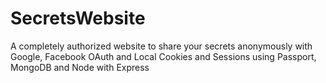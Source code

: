# SecretsWebsite
A completely authorized website to share your secrets anonymously with Google, Facebook OAuth and Local Cookies and Sessions using Passport, MongoDB and Node with Express
